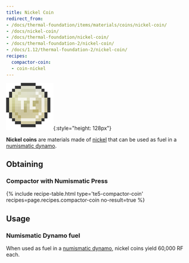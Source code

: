 ```yaml
---
title: Nickel Coin
redirect_from:
- /docs/thermal-foundation/items/materials/coins/nickel-coin/
- /docs/nickel-coin/
- /docs/thermal-foundation/nickel-coin/
- /docs/thermal-foundation-2/nickel-coin/
- /docs/1.12/thermal-foundation-2/nickel-coin/
recipes:
  compactor-coin:
  - coin-nickel
---
```


![Nickel coin](/assets/images/thermal-foundation-2/coin-nickel.png){:style="height: 128px"}


**Nickel coins** are materials made of [nickel](/docs/1.12/thermal-foundation/nickel-ingot/) that can be
used as fuel in a [numismatic dynamo](/docs/1.12/thermal-expansion/numismatic-dynamo/).


Obtaining
---------

### Compactor with Numismatic Press
{% include recipe-table.html type='te5-compactor-coin' recipes=page.recipes.compactor-coin no-result=true %}


Usage
-----

### Numismatic Dynamo fuel
When used as fuel in a [numismatic dynamo](/docs/1.12/thermal-expansion/numismatic-dynamo/), nickel
coins yield 60,000 RF each.
